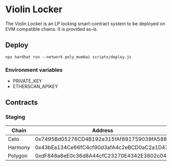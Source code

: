 # Violin Locker
The Violin Locker is an LP locking smart-contract system to be deployed on EVM compatible chains. It is provided as-is.

## Deploy
```
npx hardhat run --network poly_mumbai scripts/deploy.js
```

### Environment variables
- PRIVATE_KEY
- ETHERSCAN_APIKEY

## Contracts

### Staging

| Chain   | Address                                    |
| ------- | ------------------------------------------ |
| Celo    | 0x7495Bd05276CD4B192e315fAf891759039fA5884 |
| Harmony | 0x43bEa134Ce66fC4cf90d3afA4c2eBCD0aC2a1D43 |
| Polygon | 0xdF848a8eE0c36d8A44cfC23270E4342E3802c040 |